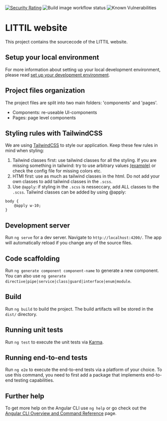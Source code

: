 [![Security Rating](https://sonarcloud.io/api/project_badges/measure?project=littil-frontend&metric=security_rating)](https://sonarcloud.io/summary/new_code?id=littil-frontend)
![Build image workflow status](https://github.com/Devoxx4Kids-NPO/littil-frontend/actions/workflows/publish-build-container.yml/badge.svg)
![Known Vulnerabilities](https://snyk.io/test/github/Devoxx4Kids-NPO/littil-frontend/badge.svg)

# LITTIL website

This project contains the sourcecode of the LITTIL website.

## Setup your local environment

For more information about setting up your local development environment, please read [set up your development environment](https://devoxx4kids-npo.github.io/littil-documentation/platform/local-development/set-up-frontend-environment).

## Project files organization

The project files are split into two main folders: 'components' and 'pages'.

- Components: re-useable UI-components
- Pages: page level components

## Styling rules with TailwindCSS

We are using [TailwindCSS](https://tailwindcss.com/) to style our application. Keep these few rules in mind when styling:

1. Tailwind classes first: use tailwind classes for all the styling. If you are missing something in tailwind: try to use arbitrary values [(example)](https://tailwindcss.com/docs/width#arbitrary-values) or check the config file for missing colors etc.
1. HTMl first: use as much as tailwind classes in the html. Do not add your own classes to add tailwind classes in the `.scss`.
1. Use `@apply`: if styling in the `.scss` is nesseccary, add ALL classes to the `.scss`. Tailwind classes can be added by using @apply:

```
body {
    @apply w-10;
}
```

## Development server

Run `ng serve` for a dev server. Navigate to `http://localhost:4200/`. The app will automatically reload if you change any of the source files.

## Code scaffolding

Run `ng generate component component-name` to generate a new component. You can also use `ng generate directive|pipe|service|class|guard|interface|enum|module`.

## Build

Run `ng build` to build the project. The build artifacts will be stored in the `dist/` directory.

## Running unit tests

Run `ng test` to execute the unit tests via [Karma](https://karma-runner.github.io).

## Running end-to-end tests

Run `ng e2e` to execute the end-to-end tests via a platform of your choice. To use this command, you need to first add a package that implements end-to-end testing capabilities.

## Further help

To get more help on the Angular CLI use `ng help` or go check out the [Angular CLI Overview and Command Reference](https://angular.io/cli) page.
